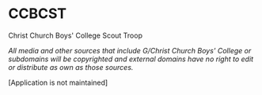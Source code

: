 # CCBCST
Christ Church Boys' College Scout Troop

_All media and other sources that include G/Christ Church Boys' College or subdomains will be copyrighted and external domains have no right to edit or distribute as own as those sources._

[Application is not maintained]
